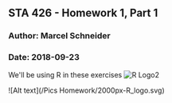 ## STA 426 - Homework 1, Part 1
### Author:  Marcel Schneider
### Date: 2018-09-23




We'll be using R in these exercises ![R Logo2][R Logo]

![Alt text](/Pics Homework/2000px-R_logo.svg)




[R Logo]: https://de.wikipedia.org/wiki/R_(Programmiersprache)#/media/File:R_logo.svg
